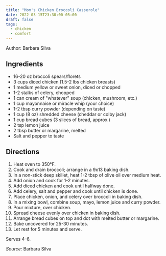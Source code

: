 ```yaml
---
title: "Mom's Chicken Broccoli Casserole"
date: 2022-03-15T23:30:00-05:00
draft: false
tags:
  - chicken
  - comfort
---
```


Author: Barbara Silva

## Ingredients

- 16-20 oz broccoli spears/florets
- 3 cups diced chicken (1.5-2 lbs chicken breasts)
- 1 medium yellow or sweet onion, diced or chopped
- 1-2 stalks of celery, chopped 
- 1 can cream of "whatever" soup (chicken, mushroom, etc.)
- 1 cup mayonnaise or miracle whip (your choice)
- 1-2 tbsp curry powder (depending on taste)
- 1 cup (8 oz) shredded cheese (cheddar or colby jack)
- 1 cup bread cubes (3 slices of bread, approx.)
- 2 tsp lemon juice
- 2 tbsp butter or margarine, melted
- Salt and pepper to taste

## Directions

1. Heat oven to 350°F.
1. Cook and drain broccoli; arrange in a 9x13 baking dish.
1. In a non-stick deep skillet, heat 1-2 tbsp of olive oil over medium heat.
1. Add onion and cook for 1-2 minutes.
1. Add diced chicken and cook until halfway done.
1. Add celery, salt and pepper and cook until chicken is done.
1. Place chicken, onion, and celery over broccoli in baking dish.
1. In a mixing bowl, combine soup, mayo, lemon juice and curry powder.
1. Pour mixture, over chicken.
1. Spread cheese evenly over chicken in baking dish.
1. Arrange bread cubes on top and dot with melted butter or margarine.
1. Bake uncovered for 25-30 minutes.
1. Let rest for 5 minutes and serve.

Serves 4-6.

_Source:_ Barbara Silva
